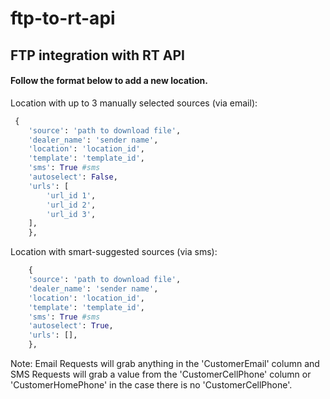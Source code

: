 # ftp-to-rt-api
## FTP integration with RT API

#### Follow the format below to add a new location.


Location with up to 3 manually selected sources (via email):
```python
 {   
    'source': 'path to download file',
    'dealer_name': 'sender name',
    'location': 'location_id',
    'template': 'template_id',
    'sms': True #sms
    'autoselect': False,
    'urls': [
        'url_id 1',
        'url_id 2',
        'url_id 3',
    ],
    },
```    
Location with smart-suggested sources (via sms):
```python
    {   
    'source': 'path to download file',
    'dealer_name': 'sender name',
    'location': 'location_id',
    'template': 'template_id',
    'sms': True #sms
    'autoselect': True,
    'urls': [],
    },
```
Note: Email Requests will grab anything in the 'CustomerEmail' column and SMS Requests will grab a value from the 'CustomerCellPhone' column or 'CustomerHomePhone' in the case there is no 'CustomerCellPhone'.
